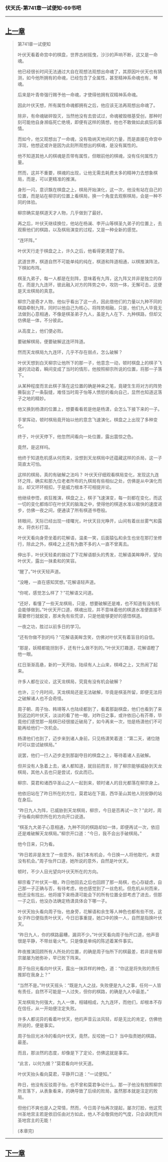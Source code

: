 ### 伏天氏-第741章一试便知-69书吧

--------
[上一章](./adf840888d3211b86feaaf805f059cda.md)
--------


>
>
>
>第741章一试便知
>
>叶伏天看着命宫中的棋盘，世界古树摇曳，沙沙的声响不断，这又是一命魂。
>
>他已经很长时间无法通过大自在观想法观想出命魂了，其原因叶伏天也有猜测，如今他所拥有的命魂，已经包含了全属性，甚至精神系命魂也有，琴魂。
>
>后来是叶青帝强行赐予他一命魂，才使得他拥有双精神系命魂。
>
>因此叶伏天想，所有属性命魂都拥有之后，他应该无法再观想出命魂了。
>
>除非，有命魂破碎毁灭，当然他没有去尝试过，命魂被毁根基受创，那种时刻可能他自身濒临死亡绝境，即便有这样的猜想，他也不敢做如此疯狂的事情。
>
>而如今，他又观想出了一命魂，没有吸纳天地间的力量，而是直接在命宫中浮现，他想这或许是因为此刻所观想出的棋魂，是没有属性的。
>
>他不知道其他人的棋魂是否带有属性，但眼前他的棋魂，没有任何属性力量。
>
>然而，这并不重要，棋魂的出现，让他无需去耗费太多的精神力去想象棋局，而是，可以更精准的推演。
>
>身形一闪，意识飘在棋盘之上，棋局开始演化，这一次，他没有站在自己的位置，而是站在柳宗的位置上看棋局，换一个角度去观察棋局，会是一种不同的体验。
>
>柳宗确实是棋道天才人物，几乎做到了最好。
>
>再之后，叶伏天继续换位，他站在杨澜、李开山等棋圣九弟子的位置上，去观察他们的棋路，以及棋局演变的过程，又是一种全新的感觉。
>
>“连环阵。”
>
>叶伏天行走于棋盘之上，许久之后，他看得更清楚了些。
>
>武道世界，棋道自然不可能单纯的纯在，棋道和阵道相通，以棋推演阵法，下棋如布阵。
>
>棋圣九弟子，每一人都是在刻阵，意味着有九阵，这九阵又并非是独立的存在，而是九九连环，彼此融入对方的阵势之中，攻防一体，无懈可击，这便是天龙棋局的真意。
>
>柳宗乃是奇才人物，他似乎看出了这一点，因此借他们的力量以九种不同的棋路牵制九阵，同时以他自己为核心，将阵势相融，只是，他们九人毕竟无法做到心意相通，不像是棋圣弟子九人，虽是九人在下、九种棋路，但却又仿佛是一体，不分彼此。
>
>从高度上，他们便必败。
>
>要破解棋局，便要破解这连环阵道。
>
>然而天龙棋局九九连环，几乎不存在弱点，怎么破解？
>
>叶伏天想到白天柳宗让他所下的那一子，他意念一动，顿时棋盘上的棋子飞速的流动着，瞬间变成了当时的情形，他按照柳宗所说的位置，将那一子落下。
>
>从某种程度而言此棋子落在这位置的确是神来之笔，竟硬生生将对方的阵势撕裂出了一条裂缝，难怪当时周子怡等人愤怒的看向自己，显然也知道这落子之地的精妙。
>
>他又换到杨潇的位置上，想要看看若是他是杨潇，会怎么下接下来的一子。
>
>手掌挥动，顿时棋局竟开始以他的意念飞速演化，棋盘之上出现了多种变化。
>
>终于，叶伏天停下，他忽然间看向一处位置，露出震惊之色。
>
>竟然，是这样吗。
>
>他终于知道危机感从何而来，没想到天龙棋局中还蕴藏这样的杀局，这一子简直太可怕。
>
>这样的棋局，真的有破解之法吗？
>叶伏天仔细观看棋局变化，发现这九连环之阵，确实和那九位老者所布的九棋局有些相似之处，仿佛是从中演化而出，却又环环相扣，于是威力根本不可相提并论。
>
>他继续参悟，疯狂推演，棋盘之上，棋子飞速演变，每一刻都在变化，而这一切的变化都烙印在叶伏天的脑海之中，使得他的棋道水准以极快的速度进步，仿佛一夜之间，便通读了所有棋道书卷般。
>
>转眼间，天际已经出现一缕曙光，叶伏天目光睁开，山间有着丝丝雾气和露水，将衣衫打湿。
>
>叶伏天看向身旁坐着的花解语，温柔一笑，后面猿弘和余生也坐在那打坐修行，除此之外，棋峰之上还有为数不多的人一直不曾离去。
>
>伸出手，叶伏天轻柔的拨动了下花解语额头的秀发，花解语美眸睁开，望向叶伏天，露出一抹柔和的笑容。
>
>“醒了。”叶伏天轻声道。
>
>“没睡，一直在感知冥想。”花解语轻声道。
>
>“你呢，感觉怎么样了？”花解语又问道。
>
>“还好，看懂了一些天龙棋局，只是，想要破解还是难，也不知道有没有机会能够做到。”叶伏天开口道，棋魂出现，并不意味着他的棋道水准便直接不需要修行就蜕变，那未免有些荒谬，只是他能够更好的感悟棋道。
>
>一夜之功，胜过以前多日的学习。
>
>“还有你做不到的吗？”花解语美眸含笑，仿佛对叶伏天有着盲目的自信。
>
>“那是，妖精都能拐到手，还有什么做不到的。”叶伏天打趣道，花解语瞪了他一眼。
>
>红日渐渐高悬，新的一天开始，陆续有人上山来，棋峰之上，又热闹了起来。
>
>许多人都在议论，这天龙棋局，究竟有没有机会破解？
>
>也许，三个月时间，天龙棋局还是无法破解，毕竟是棋圣所留，即便无法将之破解诸人也不会奇怪。
>
>周子朝、周子怡、韩靖等人也陆续都到了，看着那副棋盘，他们也看到了来到这边的叶伏天，淡淡的看了他一眼，对昨日之事，或许依旧心有芥蒂，毕竟他们感觉那一局棋已经很接近破局了，如今再来一次，怕是杨潇他们不可能再给他们一次机会。
>
>杨潇他们也到了，迈步来到诸人身前，只见杨潇笑着道：“第二天，诸位随时可以尝试破棋局。”
>
>说罢，他们一行人迈步走到那副夺目的棋盘之上，等待着诸人去破解。
>
>但并没有人急着上去，诸人都知道，就目前而言，除了柳宗能够威胁到天龙棋局，其他人去也只是尝试，仅此而已。
>
>柳宗、莫君和诸西华圣山之人一起到来，顿时诸人的目光都落在柳宗身上。
>
>他依旧站在了昨日所在的方位，莫君站在下面，西华圣山其他人则安静的站在身后。
>
>“昨日九人为阵，已威胁到天龙棋局，柳宗，今日是否再试一次？”此时，周子怡看向柳宗所在的方向开口说道。
>
>“棋圣九大弟子心意相通，九种不同的棋路却如一体，即便再试一次，依旧还是难破解天龙棋局。”柳宗开口道：“今日，我不会出手破棋局。”
>
>他今日来，只为看。
>
>“昨日若非是发生了一些意外，我们本有机会，今日换一人将他取代，未尝没有机会。”周子怡开口道，她所说的意外，自然是叶伏天。
>
>顿时，不少人目光望向叶伏天所在的方向。
>
>柳宗看了叶伏天一眼，昨日他回去之后也回顾了那一局棋，也心存疑虑，自己那一子正确与否，有待考虑，他也感觉到了一丝危机，但危机从何而来，他还没有找出，他将接下来杨潇可能会下的所有位置全部考虑了进去，但那一子之后，他没办法确定杨潇具体会下哪一子。
>
>叶伏天抬头看向周子怡，他身旁，花解语和余生等人神色也都有些不悦，这女子昨日便指责叶伏天，今日旧事重提，她口中的换一人，自然是指换叶伏天。
>
>“昨日九人，你的棋路最糟，漏洞不少。”叶伏天看向周子怡开口道，他声音很是平静，不带丝毫火气，只是像是单纯的陈述着某件事实。
>
>昨夜推演回顾所有人所处的位置，的确是周子怡所下的棋最差，若非是有柳宗屡屡为她弥补，早已败下阵来。
>
>周子怡目光看向叶伏天，露出一抹异样的神色，道：“你这是将失败的责任推卸在我身上？”
>
>“当然不是。”叶伏天摇头：“既是九人之战，失败便是九人之事，任何一人皆有责任，自然不可能是一人过失，但你的棋路，的确是九人中最差。”
>
>天龙棋局为何强大，九人一体，相辅相成，九九连环，而他们，却根本不存在信任，从一开始便注定失败。
>
>许多人都诧异的看着叶伏天，他的声音云淡风轻，却是无比的肯定，仿佛他所说的，便是事实。
>
>周子怡目光冰冷的看向叶伏天，竟然，反咬她一口？
>当中指责她的棋路，最差。
>
>而且，那淡然的态度，却像是下了定论，仿佛这就是事实。
>
>“此言，以何为据？”莫君看向叶伏天道。
>
>叶伏天抬头看向莫君，平静开口道：“一试便知。”
>
>昨日，他没有反驳周子怡，也不曾和莫君争论什么，那一子他没有按照柳宗所言落下，从表象看来，的确导致了后续的败局，虽然那本就是注定的败局。
>
>但他们不爽也是人之常情，然而，今日周子怡再次提起，屡次打脸，他这荒州圣地宫主若是依旧任由对方如此，他人不会敬佩他的气度，只会讽刺荒州圣地宫主的无能！
>
>(本章完)
>
>

--------
[下一章](./13075f947679784c2b80fbaefbd3892c.md)
--------
